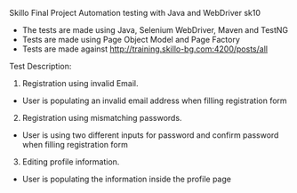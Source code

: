 Skillo Final Project
Automation testing with Java and WebDriver sk10

- The tests are made using Java, Selenium WebDriver, Maven and TestNG
- Tests are made using Page Object Model and Page Factory
- Tests are made against http://training.skillo-bg.com:4200/posts/all

Test Description:
1) Registration using invalid Email. 
- User is populating an invalid email address when filling registration form
2) Registration using mismatching passwords.
- User is using two different inputs for password and confirm password when filling registration form
3) Editing profile information.
- User is populating the information inside the profile page
